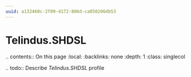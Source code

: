 ```yaml
---
uuid: a132460c-2f09-4172-806d-ca0502064b53
---
```



# Telindus.SHDSL

.. contents:: On this page
    :local:
    :backlinks: none
    :depth: 1
    :class: singlecol

.. todo::
    Describe *Telindus.SHDSL* profile

